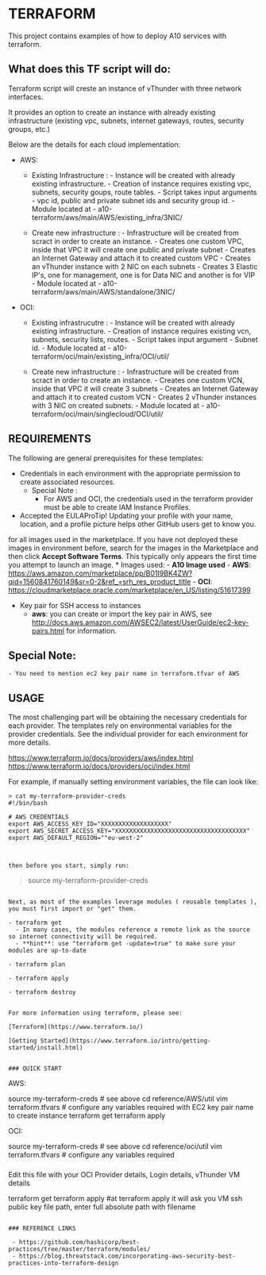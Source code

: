 # TERRAFORM

This project contains examples of how to deploy A10 services with terraform.

## What does this TF script will do:
Terraform script will creste an instance of vThunder with three network interfaces. 

It provides an option to create an instance with already existing infrastructure (existing vpc, subnets, internet gateways, routes, security groups, etc.)

Below are the details for each cloud implementation:

 - AWS:
    - Existing Infrastructure :
          - Instance will be created with already existing infrastructure.
          - Creation of instance requires existing vpc, subnets, security goups, route tables.
          - Script takes input arguments - vpc id, public and private subnet ids and security group id.
          - Module located at - a10-terraform/aws/main/AWS/existing_infra/3NIC/
    
    - Create new infrastructure :
          - Infrastructure will be created from scract in order to create an instance.
          - Creates one custom VPC, inside that VPC it will create one public and private subnet
          - Creates an Internet Gateway and attach it to created custom VPC
          - Creates an vThunder instance with 2 NIC on each subnets
          - Creates 3 Elastic IP's, one for management, one is for Data NIC and another is for VIP
          - Module located at - a10-terraform/aws/main/AWS/standalone/3NIC/

 - OCI:
    - Existing infrastrucutre :
          - Instance will be created with already existing infrastructure.
          - Creation of instance requires existing vcn, subnets, security lists, routes.
          - Script takes input argument - Subnet id.
          - Module located at - a10-terraform/oci/main/existing_infra/OCI/util/
    
    - Create new infrastructure :
          - Infrastructure will be created from scract in order to create an instance.
          - Creates one custom VCN, inside that VPC it will create 3 subnets
          - Creates an Internet Gateway and attach it to created custom VCN
          - Creates 2 vThunder instances with 3 NIC on created subnets.
          - Module located at - a10-terraform/oci/main/singlecloud/OCI/util/


## REQUIREMENTS

The following are general prerequisites for these templates:
 - Credentials in each environment with the appropriate permission to create associated resources.
    * Special Note :
        * For AWS and OCI, the credentials used in the terraform provider must be able to create IAM Instance Profiles.
 - Accepted the EULAProTip! Updating your profile with your name, location, and a profile picture helps other GitHub users get to know you.

 for all images used in the marketplace. If you have not deployed these images in environment before, search for the images in the Marketplace and then click **Accept Software Terms**.  This typically only appears the first time you attempt to launch an image.
    * Images used:
        - **A10 Image used**
            - **AWS**:
                 https://aws.amazon.com/marketplace/pp/B01I9BK4ZW?qid=1560841760149&sr=0-2&ref_=srh_res_product_title
            - **OCI**:
                 https://cloudmarketplace.oracle.com/marketplace/en_US/listing/51617399

 - Key pair for SSH access to instances
    - **aws**: you can create or import the key pair in AWS, see http://docs.aws.amazon.com/AWSEC2/latest/UserGuide/ec2-key-pairs.html for information.

## Special Note:
    - You need to mention ec2 key pair name in terraform.tfvar of AWS

## USAGE

The most challenging part will be obtaining the necessary credentials for each provider. The templates rely on environmental variables for the provider credentials. See the individual provider for each environment for more details.

https://www.terraform.io/docs/providers/aws/index.html
https://www.terraform.io/docs/providers/oci/index.html

For example, if manually setting environment variables, the file can look like:


```
> cat my-terraform-provider-creds
#!/bin/bash

# AWS CREDENTIALS
export AWS_ACCESS_KEY_ID="XXXXXXXXXXXXXXXXXXX"
export AWS_SECRET_ACCESS_KEY="XXXXXXXXXXXXXXXXXXXXXXXXXXXXXXXXXXXXX"
export AWS_DEFAULT_REGION=""eu-west-2"



then before you start, simply run:

```
> source my-terraform-provider-creds
```

Next, as most of the examples leverage modules ( reusable templates ), you must first import or "get" them.

- terraform get
  - In many cases, the modules reference a remote link as the source so internet connectivity will be required.
  - **hint**: use "terraform get -update=true" to make sure your modules are up-to-date

- terraform plan

- terraform apply

- terraform destroy


For more information using terraform, please see:

[Terraform](https://www.terraform.io/)

[Getting Started](https://www.terraform.io/intro/getting-started/install.html)


### QUICK START

```
AWS:

source my-terraform-creds # see above
cd reference/AWS/util
vim terraform.tfvars      # configure any variables required with EC2 key pair name to create instance
terraform get
terraform apply


OCI:

source my-terraform-creds # see above
cd reference/oci/util
vim terraform.tfvars      # configure any variables required
###
Edit this file with your OCI Provider details, Login details, vThunder VM details

terraform get
terraform apply
#at terraform apply it will ask you VM ssh public key file path, enter full absolute path with filename

```

### REFERENCE LINKS

 - https://github.com/hashicorp/best-practices/tree/master/terraform/modules/
 - https://blog.threatstack.com/incorporating-aws-security-best-practices-into-terraform-design
